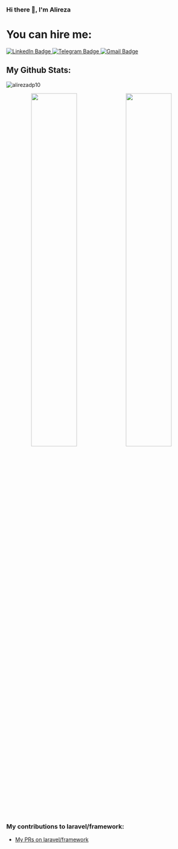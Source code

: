 ### Hi there 👋, I'm Alireza

# You can hire me:

<div>
  <a href="https://linkedin.com/in/alireza-goodarzi-63aa121b2/">
    <img src="https://img.shields.io/badge/LinkedIn-Connect-blue?style=for-the-badge&logo=linkedin" alt="LinkedIn Badge"/>
  </a>
  <a href="https://t.me/alirezadp10">
    <img src="https://img.shields.io/badge/Telegram-Chat-blue?style=for-the-badge&logo=telegram" alt="Telegram Badge"/>
  </a>
  <a href="mailto:alirezadp10@gmail.com">
    <img src="https://img.shields.io/badge/Gmail-Contact-c14438?style=for-the-badge&logo=gmail&logoColor=white" alt="Gmail Badge"/>
  </a>
</div>

## My Github Stats:

![alirezadp10](https://komarev.com/ghpvc/?username=alirezadp10)

<p align="center">
    <img width="49%" src="https://github-readme-stats.vercel.app/api?username=alirezadp10" />
    <img width="49%" src="https://streak-stats.demolab.com/?user=alirezadp10" />
</p>

### My contributions to laravel/framework:

- <a href="https://github.com/laravel/framework/pulls?q=is%3Apr+author%3Aalirezadp10+"> My PRs on laravel/framework</a>
